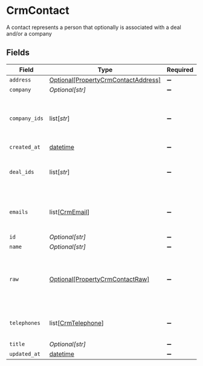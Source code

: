# CrmContact

A contact represents a person that optionally is associated with a deal and/or a company


## Fields

| Field                                                                                   | Type                                                                                    | Required                                                                                | Description                                                                             |
| --------------------------------------------------------------------------------------- | --------------------------------------------------------------------------------------- | --------------------------------------------------------------------------------------- | --------------------------------------------------------------------------------------- |
| `address`                                                                               | [Optional[PropertyCrmContactAddress]](../../models/shared/propertycrmcontactaddress.md) | :heavy_minus_sign:                                                                      | N/A                                                                                     |
| `company`                                                                               | *Optional[str]*                                                                         | :heavy_minus_sign:                                                                      | N/A                                                                                     |
| `company_ids`                                                                           | list[*str*]                                                                             | :heavy_minus_sign:                                                                      | An array of company IDs associated with this contact                                    |
| `created_at`                                                                            | [datetime](https://docs.python.org/3/library/datetime.html#datetime-objects)            | :heavy_minus_sign:                                                                      | N/A                                                                                     |
| `deal_ids`                                                                              | list[*str*]                                                                             | :heavy_minus_sign:                                                                      | An array of deal IDs associated with this contact                                       |
| `emails`                                                                                | list[[CrmEmail](../../models/shared/crmemail.md)]                                       | :heavy_minus_sign:                                                                      | An array of email addresses for this contact                                            |
| `id`                                                                                    | *Optional[str]*                                                                         | :heavy_minus_sign:                                                                      | N/A                                                                                     |
| `name`                                                                                  | *Optional[str]*                                                                         | :heavy_minus_sign:                                                                      | N/A                                                                                     |
| `raw`                                                                                   | [Optional[PropertyCrmContactRaw]](../../models/shared/propertycrmcontactraw.md)         | :heavy_minus_sign:                                                                      | The raw data returned by the integration for this contact                               |
| `telephones`                                                                            | list[[CrmTelephone](../../models/shared/crmtelephone.md)]                               | :heavy_minus_sign:                                                                      | An array of telephones for this contact                                                 |
| `title`                                                                                 | *Optional[str]*                                                                         | :heavy_minus_sign:                                                                      | N/A                                                                                     |
| `updated_at`                                                                            | [datetime](https://docs.python.org/3/library/datetime.html#datetime-objects)            | :heavy_minus_sign:                                                                      | N/A                                                                                     |